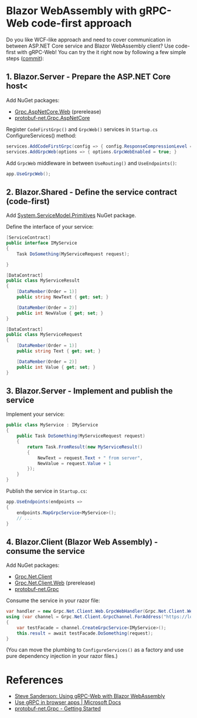 # Blazor WebAssembly with gRPC-Web code-first approach
Do you like WCF-like approach and need to cover communication in between ASP.NET Core service and Blazor WebAssembly client? Use code-first with gRPC-Web! You can try the it right now by following a few simple steps (<a href="https://github.com/hakenr/BlazorGrpcWebCodeFirst/commit/e2bbbbb0aa8b9c9709145e271ee25cb41a4effae">commit</a>):
## 1. Blazor.Server - Prepare the ASP.NET Core host<
Add NuGet packages:
* [Grpc.AspNetCore.Web](https://www.nuget.org/packages/Grpc.AspNetCore.Web) (prerelease)
* [protobuf-net.Grpc.AspNetCore](https://www.nuget.org/packages/protobuf-net.Grpc.AspNetCore/)

Register `CodeFirstGrpc()` and `GrpcWeb()` services in `Startup.cs` ConfigureServices() method:

```csharp
services.AddCodeFirstGrpc(config => { config.ResponseCompressionLevel = System.IO.Compression.CompressionLevel.Optimal; });
services.AddGrpcWeb(options => { options.GrpcWebEnabled = true; }
```

Add `GrpcWeb` middleware in between `UseRouting()` and `UseEndpoints()`:

```csharp
app.UseGrpcWeb();
```

## 2. Blazor.Shared - Define the service contract (code-first)
Add [System.ServiceModel.Primitives](https://www.nuget.org/packages/System.ServiceModel.Primitives/) NuGet package.

Define the interface of your service:

```csharp
[ServiceContract]
public interface IMyService
{
	Task DoSomething(MyServiceRequest request);

}

[DataContract]
public class MyServiceResult
{
	[DataMember(Order = 1)]
	public string NewText { get; set; }

	[DataMember(Order = 2)]
	public int NewValue { get; set; }
}

[DataContract]
public class MyServiceRequest
{
	[DataMember(Order = 1)]
	public string Text { get; set; }

	[DataMember(Order = 2)]
	public int Value { get; set; }
}
```

## 3. Blazor.Server - Implement and publish the service
Implement your service:

```csharp
public class MyService : IMyService
{
	public Task DoSomething(MyServiceRequest request)
	{
		return Task.FromResult(new MyServiceResult()
		{
			NewText = request.Text + " from server",
			NewValue = request.Value + 1
		});
	}
}
```

Publish the service in `Startup.cs`:

```csharp
app.UseEndpoints(endpoints =>
{
	endpoints.MapGrpcService<MyService>();
	// ...
}
```

## 4. Blazor.Client (Blazor Web Assembly) - consume the service
Add NuGet packages:
* [Grpc.Net.Client](https://www.nuget.org/packages/Grpc.Net.Client)
* [Grpc.Net.Client.Web](https://www.nuget.org/packages/Grpc.Net.Client.Web) (prerelease)
* [protobuf-net.Grpc](https://www.nuget.org/packages/protobuf-net.Grpc)

Consume the service in your razor file:

```csharp
var handler = new Grpc.Net.Client.Web.GrpcWebHandler(Grpc.Net.Client.Web.GrpcWebMode.GrpcWeb, new HttpClientHandler());
using (var channel = Grpc.Net.Client.GrpcChannel.ForAddress("https://localhost:44383/", new Grpc.Net.Client.GrpcChannelOptions() { HttpClient = new HttpClient(handler) }))
{
	var testFacade = channel.CreateGrpcService<IMyService>();
	this.result = await testFacade.DoSomething(request);
}
```
(You can move the plumbing to `ConfigureServices()` as a factory and use pure dependency injection in your razor files.)

# References
* [Steve Sanderson: Using gRPC-Web with Blazor WebAssembly](https://blog.stevensanderson.com/2020/01/15/2020-01-15-grpc-web-in-blazor-webassembly/)
* [Use gRPC in browser apps | Microsoft Docs](https://docs.microsoft.com/en-us/aspnet/core/grpc/browser)
* [protobuf-net.Grpc - Getting Started](https://protobuf-net.github.io/protobuf-net.Grpc/gettingstarted)